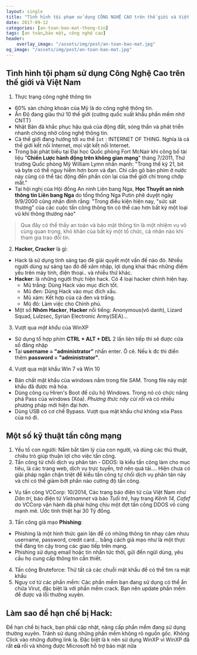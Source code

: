 ```yaml
---
layout: single
title: "Tình hình tội phạm sử dụng CÔNG NGHỆ CAO trên thế giới và Việt Nam hiện nay"
date: 2017-09-12
categories: [an-toan-bao-mat-thong-tin]
tags: [an toàn,bảo mật, công nghệ cao]
header:
    overlay_image: "/assets/img/post/an-toan-bao-mat.jpg"
og_image: "/assets/img/post/an-toan-bao-mat.jpg"
---
```

## Tình hình tội phạm sử dụng Công Nghệ Cao trên thế giới và Việt Nam
1. Thực trạng công nghệ thông tin
* 60% sàn chứng khoán của Mỹ là do công nghệ thông tin.
* Ấn Độ đang giàu thứ 10 thế giới (cường quốc xuất khẩu phần mềm nhờ CNTT)
* Nhật Bản đã khắc phục hậu quả của động đất, sóng thần và phát triển nhanh chóng nhờ công nghệ thông tin.
* Cả thế giới đang hướng tới xu thế `Iot` : INTERNET OF THING. Nghĩa là cả thế giới kết nối Internet, mọi vật kết nối Internet.
* Trong bài phát biểu tại Đại học Quốc phòng Fort McNair khi công bố tài liệu "**Chiến Lược hành động trên không gian mạng**" tháng 7/2011, Thứ trưởng Quốc phòng Mỹ William Lymn nhấn mạnh: "Trong thế kỷ 21, bit và byte có thể nguy hiểm hơn bom và đạn. Chỉ cần gõ bàn phím ở nước này cũng có thể tác động đến phần còn lại của thế giới chỉ trong chớp mắt."
* Tại hội nghị của Hội đồng An ninh Liên bang Nga, **Học Thuyết an ninh thông tin Liên bang Nga** do tổng thống Nga Putin phê duyệt ngày 9/9/2000 cũng nhận đinh rằng: "Trong điều kiện hiện nay, "sức sát thương" của các cuộc tấn công thông tin có thể cao hơn bất kỳ một loại vũ khí thông thường nào"

>Qua đây có thể thấy an toàn và bảo mật thông tin là một nhiệm vụ vô cùng quan trọng, khó khăn của bất kỳ một tổ chức, cá nhân nào khi tham gia trao đổi tin.
2. **Hacker, Cracker** là gì:
* Hack là sử dụng tính sáng tạo đê giải quyết một vấn đề nào đó. Nhiều người dùng sự sáng tạo đó để xâm nhập, lợi dụng khai thác những điểm yếu trên máy tính, điện thoại.. và nhiều thứ khác.
* **Hacker**: là những người thực hiện hack. Có 4 loại hacker chính hiện hay.
    * Mũ trắng: Dùng Hack vào mục đích tốt.
    * Mũ đen: Dùng Hack vào mục đích xấu.
    * Mũ xám: Kết hợp của cả đen và trắng.
    * Mũ đỏ: Làm việc cho Chính phủ.
* Một số **Nhóm Hacker**, **Hacker** nổi tiếng: Anonymous(vô danh), Lizard Squad, Lulzsec, Syrian Electronic Army(SEA)...
3. Vượt qua _mật khẩu_ của WinXP
* Sử dụng tổ hợp phím **CTRL + ALT + DEL** 2 lần liên tiếp thì sẽ được cửa sổ đăng nhập
* Tại **username = "administrator"** nhấn enter. Ô cê. Nếu k đc thì điển thêm **password = "administrator"**.
4. Vượt qua mật khẩu Win 7 và Win 10
* Bản chất mật khẩu của windows nằm trong file SAM. Trong file này mật khẩu đã được mã hóa.
* Dùng công cụ Hiren's Boot để cứu hộ Windows. Trong nó có chức năng phá Pass của windows (Xóa). *Phương thức này cùi rồi* và có nhiều phương pháp mới hiện đại hơn.
* Dùng USB có cơ chế Bypass. Vượt qua mật khẩu chứ không xóa Pass của nó đi.

## Một số kỹ thuật tấn công mạng
1. Yếu tố con người: Nắm bắt tâm lý của con người, và dùng các thủ thuật, chiêu trò giúp thuận lợi cho việc tấn công.
2. Tấn công từ chối dịch vụ phân tán - DDOS: là kiểu tấn công làm cho mục tiêu, là các trang web, dịch vụ trực tuyến, trở nên quá tải.... Hiện chưa có giải pháp ngăn chặn triệt để kiểu tấn công tự chối dịch vụ phân tán này và chỉ có thể giảm bớt phần nào cường độ tấn công.

  * Vụ tấn công VCCorp: 10/2014, Các trang báo điện tử của Việt Nam như *Dân trí*, báo điện tử *Vietnamnet* và báo *Tuổi trẻ*, hay trang *Kênh 14, Cafef* do VCCorp vận hành đã phải hứng chịu một đợt tấn công DDOS vô cùng mạnh mẽ. Ước tính thiệt hại 30 Tỷ đồng.

3. Tấn công giả mạo **Phishing**:
* Phishing là một hình thức gain lận để có những thông tin nhạy cảm nhưu username, password, credit card... bằng cách giả mạo như là một thực thể đáng tin cậy trong các giao tiếp trên mạng.
* Phishing sử dụng email hoặc tin nhắn tức thời, gửi đến ngừi dùng, yêu cầu họ cung cấp thông tin cần thiết.
4. Tấn công Bruteforce: Thử tất cả các chuỗi mật khẩu để có thể tìm ra mật khẩu
5. Nguy cơ từ các phần mềm: Các phần mềm bạn đang sử dụng có thể ẩn chứa Virut, đặc biệt là với phần mềm crack. Bạn nên update phần mềm để được vá lỗi thường xuyên.

## Làm sao để hạn chế bị Hack:
<p>Để hạn chế bị hack, bạn phải cập nhật, nâng cấp phần mềm đang sử dụng thường xuyên. Tránh sử dụng những phần mềm không rõ nguồn gốc. Không Click vào những đường link lạ. Đặc biệt là k nên sử dụng WinXP vì WinXP đã rất <b>cũ</b> rồi và không được Microsoft hỗ trợ bảo mật nữa</p>